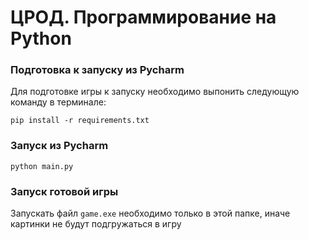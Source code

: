 # ЦРОД. Программирование на Python


### Подготовка к запуску из Pycharm
Для подготовке игры к запуску необходимо выпонить следующую команду в терминале:
```shell
pip install -r requirements.txt
```

### Запуск из Pycharm
```shell
python main.py
```

### Запуск готовой игры
Запускать файл ```game.exe``` необходимо только в этой папке, иначе картинки не будут подгружаться в игру